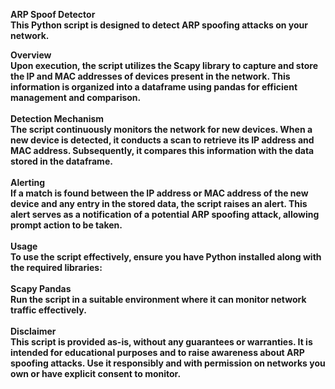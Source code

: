 <b>ARP Spoof Detector<b><br>
This Python script is designed to detect ARP spoofing attacks on your network.<br>

Overview<br>
Upon execution, the script utilizes the Scapy library to capture and store the IP and MAC addresses of devices present in the network. This information is organized into a dataframe using pandas for efficient management and comparison.<br>
<br>
Detection Mechanism<br>
The script continuously monitors the network for new devices. When a new device is detected, it conducts a scan to retrieve its IP address and MAC address. Subsequently, it compares this information with the data stored in the dataframe.<br>
<br>
Alerting<br>
If a match is found between the IP address or MAC address of the new device and any entry in the stored data, the script raises an alert. This alert serves as a notification of a potential ARP spoofing attack, allowing prompt action to be taken.<br>
<br>
Usage<br>
To use the script effectively, ensure you have Python installed along with the required libraries:<br>
<br>
Scapy
Pandas<br>
Run the script in a suitable environment where it can monitor network traffic effectively.<br>
<br>
Disclaimer<br>
This script is provided as-is, without any guarantees or warranties. It is intended for educational purposes and to raise awareness about ARP spoofing attacks. Use it responsibly and with permission on networks you own or have explicit consent to monitor.
